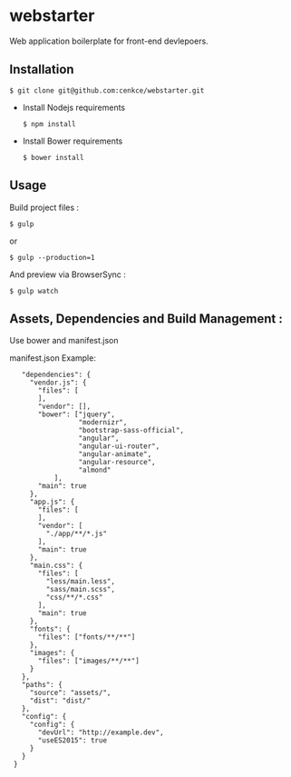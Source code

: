 # webstarter #

Web application boilerplate for front-end devlepoers.

## Installation ##

  `$ git clone git@github.com:cenkce/webstarter.git`

- Install Nodejs requirements
  
  `$ npm install`

- Install Bower requirements

  `$ bower install`

## Usage ##

Build project files :

  `$ gulp`
  
  or 
  
  `$ gulp --production=1`

And preview via BrowserSync :

  `$ gulp watch`

## Assets, Dependencies and Build Management : ##

Use bower and manifest.json

manifest.json Example:


```javascript{
   "dependencies": {
     "vendor.js": {
       "files": [
       ],
       "vendor": [],
       "bower": ["jquery",
                 "modernizr",
                 "bootstrap-sass-official",
                 "angular",
                 "angular-ui-router",
                 "angular-animate",
                 "angular-resource",
                 "almond"
           ],
       "main": true
     },
     "app.js": {
       "files": [
       ],
       "vendor": [
         "./app/**/*.js"
       ],
       "main": true
     },
     "main.css": {
       "files": [
         "less/main.less",
         "sass/main.scss",
         "css/**/*.css"
       ],
       "main": true
     },
     "fonts": {
       "files": ["fonts/**/**"]
     },
     "images": {
       "files": ["images/**/**"]
     }
   },
   "paths": {
     "source": "assets/",
     "dist": "dist/"
   },
   "config": {
     "config": {
       "devUrl": "http://example.dev",
       "useES2015": true
     }
   }
 }
 ```



